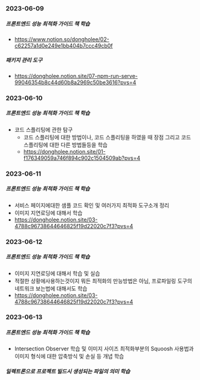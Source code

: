 ### 2023-06-09
##### 프론트엔드 성능 최적화 가이드 책 학습
- [https://www.notion.so/dongholee/02-c62257a1d0e249e1bb404b7ccc49cb0f
](https://dongholee.notion.site/02-c62257a1d0e249e1bb404b7ccc49cb0f?pvs=4)

##### 패키지 관리 도구
- https://dongholee.notion.site/07-npm-run-serve-99046354b8c44d60b8a2969c50be3616?pvs=4


### 2023-06-10
##### 프론트엔드 성능 최적화 가이드 책 학습
- 코드 스플리팅에 관한 탐구
  - 코드 스플리팅에 대한 방법이나, 코드 스플리팅을 하였을 때 장점 그리고 코드 스플리팅에 대한 다른 방법들등을 학습 
  - https://dongholee.notion.site/01-f176349059a746f894c902c1504509ab?pvs=4


### 2023-06-11
##### 프론트엔드 성능 최적화 가이드 책 학습
- 서비스 페이지에대한 샘플 코드 확인 및 여러가지 최적화 도구소개 정리
- 이미지 지연로딩에 대해서 학습
- https://dongholee.notion.site/03-4788c96738644646825f19d22020c7f3?pvs=4 

### 2023-06-12
##### 프론트엔드 성능 최적화 가이드 책 학습
- 이미지 지연로딩에 대해서 학습 및 실습
- 적절한 상황에사용하는것이지 뭐든 최적화의 만능방법은 아님, 프로파일링 도구의 네트워크 보는법에 대해서도 학습
- https://dongholee.notion.site/03-4788c96738644646825f19d22020c7f3?pvs=4 


### 2023-06-13
##### 프론트엔드 성능 최적화 가이드 책 학습
- Intersection Observer 학습 및 이미지 사이즈 최적화부분의 Squoosh 사용법과 이미지 형식에 대한 압축방식 및 손실 등 개녑 학습

##### 일렉트론으로 프로젝트 빌드시 생성되는 파일의 의미 학습

